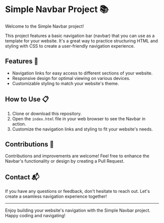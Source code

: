 # Simple Navbar Project 📚

Welcome to the Simple Navbar project!

This project features a basic navigation bar (navbar) that you can use as a template for your website. It's a great way to practice structuring HTML and styling with CSS to create a user-friendly navigation experience.

## Features 🧭

- Navigation links for easy access to different sections of your website.
- Responsive design for optimal viewing on various devices.
- Customizable styling to match your website's theme.

## How to Use 📋

1. Clone or download this repository.
2. Open the `index.html` file in your web browser to see the Navbar in action.
3. Customize the navigation links and styling to fit your website's needs.

## Contributions 🤝

Contributions and improvements are welcome! Feel free to enhance the Navbar's functionality or design by creating a Pull Request.

## Contact 📬

If you have any questions or feedback, don't hesitate to reach out. Let's create a seamless navigation experience together!

---

Enjoy building your website's navigation with the Simple Navbar project. Happy coding and navigating!
